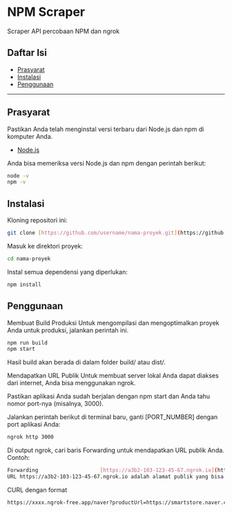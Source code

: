# NPM Scraper

Scraper API percobaan NPM dan ngrok

## Daftar Isi
- [Prasyarat](#prasyarat)
- [Instalasi](#instalasi)
- [Penggunaan](#penggunaan)

---

## Prasyarat

Pastikan Anda telah menginstal versi terbaru dari Node.js dan npm di komputer Anda.

- [Node.js](https://nodejs.org/)

Anda bisa memeriksa versi Node.js dan npm dengan perintah berikut:

```bash
node -v
npm -v
```

## Instalasi
Kloning repositori ini:

```bash
git clone [https://github.com/username/nama-proyek.git](https://github.com/username/nama-proyek.git)
```

Masuk ke direktori proyek:

```bash
cd nama-proyek
```

Instal semua dependensi yang diperlukan:

```bash
npm install
```

## Penggunaan

Membuat Build Produksi
Untuk mengompilasi dan mengoptimalkan proyek Anda untuk produksi, jalankan perintah ini.

```Bash
npm run build
npm start
```

Hasil build akan berada di dalam folder build/ atau dist/.

Mendapatkan URL Publik
Untuk membuat server lokal Anda dapat diakses dari internet, Anda bisa menggunakan ngrok.

Pastikan aplikasi Anda sudah berjalan dengan npm start dan Anda tahu nomor port-nya (misalnya, 3000).

Jalankan perintah berikut di terminal baru, ganti [PORT_NUMBER] dengan port aplikasi Anda:

```Bash
ngrok http 3000
```

Di output ngrok, cari baris Forwarding untuk mendapatkan URL publik Anda. Contoh:

```bash
Forwarding                    [https://a3b2-103-123-45-67.ngrok.io](https://a3b2-103-123-45-67.ngrok.io) -> http://localhost:3000
URL https://a3b2-103-123-45-67.ngrok.io adalah alamat publik yang bisa Anda bagikan.
```

CURL dengan format

```bash
https://xxxx.ngrok-free.app/naver?productUrl=https://smartstore.naver.com/rainbows9030/products/11102379008
```